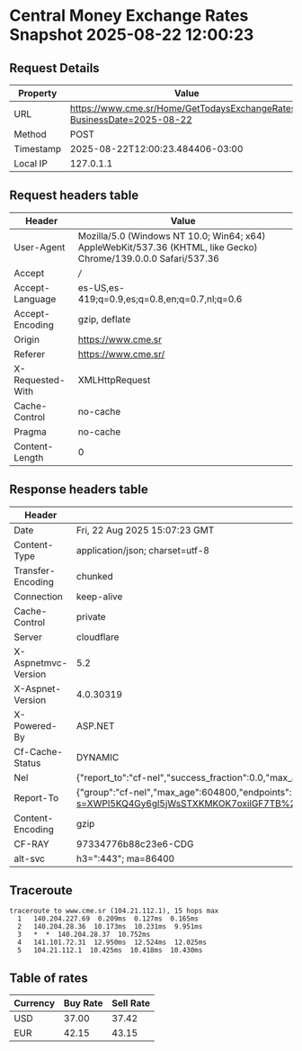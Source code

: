 # Central Money Exchange Rates Snapshot 2025-08-22 12:00:23
## Request Details

| Property | Value |
|----------|-------|
| URL | https://www.cme.sr/Home/GetTodaysExchangeRates/?BusinessDate=2025-08-22 |
| Method | POST |
| Timestamp | 2025-08-22T12:00:23.484406-03:00 |
| Local IP | 127.0.1.1 |
    
## Request headers table

| Header | Value |
|--------|-------|
| User-Agent | Mozilla/5.0 (Windows NT 10.0; Win64; x64) AppleWebKit/537.36 (KHTML, like Gecko) Chrome/139.0.0.0 Safari/537.36 |
| Accept | */* |
| Accept-Language | es-US,es-419;q=0.9,es;q=0.8,en;q=0.7,nl;q=0.6 |
| Accept-Encoding | gzip, deflate |
| Origin | https://www.cme.sr |
| Referer | https://www.cme.sr/ |
| X-Requested-With | XMLHttpRequest |
| Cache-Control | no-cache |
| Pragma | no-cache |
| Content-Length | 0 |

    
## Response headers table
| Header | Value |
|--------|-------|
| Date | Fri, 22 Aug 2025 15:07:23 GMT |
| Content-Type | application/json; charset=utf-8 |
| Transfer-Encoding | chunked |
| Connection | keep-alive |
| Cache-Control | private |
| Server | cloudflare |
| X-Aspnetmvc-Version | 5.2 |
| X-Aspnet-Version | 4.0.30319 |
| X-Powered-By | ASP.NET |
| Cf-Cache-Status | DYNAMIC |
| Nel | {"report_to":"cf-nel","success_fraction":0.0,"max_age":604800} |
| Report-To | {"group":"cf-nel","max_age":604800,"endpoints":[{"url":"https://a.nel.cloudflare.com/report/v4?s=XWPl5KQ4Gy6gl5jWsSTXKMKOK7oxilGF7TB%2FC0%2BYLh6eQi7S5qBOZQdPthEpvisPVr0fTD8jSyHgY6KTSj2qLIorVLHASZCyGMQ%3D"}]} |
| Content-Encoding | gzip |
| CF-RAY | 97334776b88c23e6-CDG |
| alt-svc | h3=":443"; ma=86400 |

## Traceroute 

```
traceroute to www.cme.sr (104.21.112.1), 15 hops max
  1   140.204.227.69  0.209ms  0.127ms  0.165ms 
  2   140.204.28.36  10.173ms  10.231ms  9.951ms 
  3   *  *  140.204.28.37  10.752ms 
  4   141.101.72.31  12.950ms  12.524ms  12.025ms 
  5   104.21.112.1  10.425ms  10.418ms  10.430ms 

```

## Table of rates

| Currency | Buy Rate | Sell Rate |
|----------|----------|-----------|
| USD | 37.00 | 37.42 |
| EUR | 42.15 | 43.15 |
